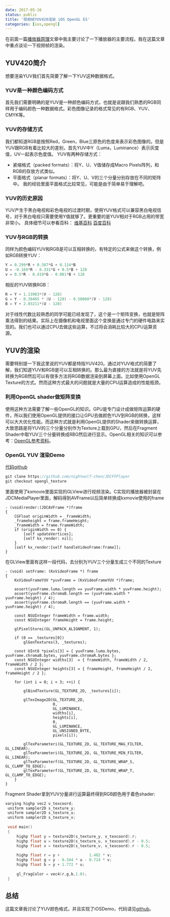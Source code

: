 ```yaml
---
date: 2017-05-16
status: public
title: '视频帧YUV420渲染 iOS OpenGL ES'
categories: [ios,opengl]
---
```


在前面一篇[播放器原理](http://www.jidongchen.com/post/2017-04-10-ffmpeg-sdl2.0)文章中我主要讨论了一下播放器的主要流程。我在这篇文章中重点谈论一下视频帧的渲染。

## YUV420简介
想要渲染YUV我们首先简要了解一下YUV这种数据格式。
### YUV是一种颜色编码方式
首先我们需要明确的是YUV是一种颜色编码方式，也就是说跟我们熟悉的RGB同样用于编码颜色一种数据格式。彩色图像记录的格式常见的有RGB、YUV、CMYK等。

### YUV的存储方式
我们都知道RGB是按照Red，Green，Blue三原色的色度来表示彩色图像的。但是YUV跟RGB有着比较大的差别，首先YUV中Y（Luma，Luminance）表示灰度值，UV一起表示色度值。
YUV有两种存储方式：
* 紧缩格式（packed formats）：将Y、U、V值储存成Macro Pixels阵列，和RGB的存放方式类似。
* 平面格式（planar formats）：将Y、U、V的三个分量分别存放在不同的矩阵中。
我的经验里面平面格式比较常见，可能是由于简单易于理解吧。
### YUV的历史原因
YUV产生于黑白电视和彩色电视的过渡时期，使用YUV格式可以兼容黑白电视信号，对于黑白电视只需要使用Y值就够了。更重要的是YUV相对于RGB占用的带宽非常小。
具体细节可以参看百科：
[维基百科](https://zh.wikipedia.org/wiki/YUV)
[百度百科](http://baike.baidu.com/item/YUV)
### YUV与RGB的转换
同样为颜色编码YUV和RGB是可以互相转换的，有特定的公式来做这个转换，例如RGB转换YUV：
``` c
Y = 0.299*R + 0.587*G + 0.114*B
U = -0.169*R - 0.331*G + 0.5*B + 128
v = 0.5*R - 0.419*G - 0.081*B + 128 
```
相反的YUV转换RGB：
```c
R = Y + 1.13983*(V - 128)
G = Y - 0.39465 * (U - 128) - 0.58060*(V - 128)
B = Y + 2.03211*(U - 128)
```
对于线性代数比较熟悉的同学可能已经发现了，这个是一个矩阵变换，也就是矩阵乘法得到的结果。实际上在摄像机和电视里面这个变换是通过专门的硬件电路来实现的。我们也可以通过CPU去做这些运算，不过将会消耗比较大的CPU运算资源。

## YUV的渲染
需要特别提一下我这里说的YUV都是特指YUV420。通过对YUV格式的简要了解，我们知道YUV和RGB是可以互相转换的。那么最为直接的方法就是将YUV先转换为RGB然后可以有很多方法将RGB数据渲染到屏幕上面。比如使用OpenGL Texture的方式。然而这种方式最大的问题就是大量的CPU运算造成的性能瓶颈。
### 利用OpenGL shader做矩阵变换
使用这种方法需要了解一些OpenGL的知识。GPU是专门设计成做矩阵运算的硬件，所以我们使用OpenGL提供的接口让GPU去做颜色YUV到RGB的转换，这样可以大大优化性能。而这种方式就是利用OpenGL提供的Shader来做转换运算，大致思路是将YUV的三个分量分别作为Texture上载到GPU，然后在Fragment Shader中取YUV三个分量转换成RBG然后进行显示。OpenGL相关的知识可以参考：[OpenGL参考资料](https://learnopengl.com/#!Getting-started/Shaders)。
### OpenGL YUV 渲染Demo
[代码github](https://github.com/nightwolf-chen/JDCFFPlayer)
```c
git clone https://github.com/nightwolf-chen/JDCFFPlayer
git checkout opengl_texture
``` 
里面使用了kxmovie里面实现的GLView进行视频渲染。C实现的播放器被封装在JDCMediaPlayer里面，解码得到AVFrame以后简单转换成kxmovie使用的frame
```objc
- (void)render:(JDCAVFrame *)frame
{
    CGFloat originWidth = _frameWidth;
    _frameheight = frame.frameHeight;
    _frameWidth = frame.frameWidth;
    if (originWidth == 0) {
        [self updateVertices];
        [self kx_render: nil];
    }
    [self kx_render:[self handleVideoFrame:frame]];
}
```
在GLView里面有这样一段代码，去分别为YUV三个分量生成三个不同的Texture
```objc
- (void) setFrame: (KxVideoFrame *) frame
{
    KxVideoFrameYUV *yuvFrame = (KxVideoFrameYUV *)frame;
    
    assert(yuvFrame.luma.length == yuvFrame.width * yuvFrame.height);
    assert(yuvFrame.chromaB.length == (yuvFrame.width * yuvFrame.height) / 4);
    assert(yuvFrame.chromaR.length == (yuvFrame.width * yuvFrame.height) / 4);

    const NSUInteger frameWidth = frame.width;
    const NSUInteger frameHeight = frame.height;    
    
    glPixelStorei(GL_UNPACK_ALIGNMENT, 1);
    
    if (0 == _textures[0])
        glGenTextures(3, _textures);

    const UInt8 *pixels[3] = { yuvFrame.luma.bytes, yuvFrame.chromaB.bytes, yuvFrame.chromaR.bytes };
    const NSUInteger widths[3]  = { frameWidth, frameWidth / 2, frameWidth / 2 };
    const NSUInteger heights[3] = { frameHeight, frameHeight / 2, frameHeight / 2 };
    
    for (int i = 0; i < 3; ++i) {
        
        glBindTexture(GL_TEXTURE_2D, _textures[i]);
        
        glTexImage2D(GL_TEXTURE_2D,
                     0,
                     GL_LUMINANCE,
                     widths[i],
                     heights[i],
                     0,
                     GL_LUMINANCE,
                     GL_UNSIGNED_BYTE,
                     pixels[i]);
        
        glTexParameteri(GL_TEXTURE_2D, GL_TEXTURE_MAG_FILTER, GL_LINEAR);
        glTexParameteri(GL_TEXTURE_2D, GL_TEXTURE_MIN_FILTER, GL_LINEAR);
        glTexParameterf(GL_TEXTURE_2D, GL_TEXTURE_WRAP_S, GL_CLAMP_TO_EDGE);
        glTexParameterf(GL_TEXTURE_2D, GL_TEXTURE_WRAP_T, GL_CLAMP_TO_EDGE);
    }     
}
```
Fragment Shader拿到YUV分量进行运算最终得到RGB颜色用于着色shader:
```c
varying highp vec2 v_texcoord;
 uniform sampler2D s_texture_y;
 uniform sampler2D s_texture_u;
 uniform sampler2D s_texture_v;
 
 void main()
 {
     highp float y = texture2D(s_texture_y, v_texcoord).r;
     highp float u = texture2D(s_texture_u, v_texcoord).r - 0.5;
     highp float v = texture2D(s_texture_v, v_texcoord).r - 0.5;
     
     highp float r = y +             1.402 * v;
     highp float g = y - 0.344 * u - 0.714 * v;
     highp float b = y + 1.772 * u;
     
     gl_FragColor = vec4(r,g,b,1.0);     
 }
```

## 总结
这篇文章我讨论了YUV颜色格式，并且实现了iOSDemo，代码请见[github](https://github.com/nightwolf-chen/JDCFFPlayer/tree/opengl_texture)。
